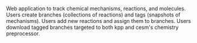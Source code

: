 Web application to track chemical mechanisms, reactions, and molecules.  
Users create branches (collections of reactions) and tags (snapshots of mechanisms).
Users add new reactions and assign them to branches.
Users download tagged branches targeted to both kpp and cesm's chemistry preprocessor.
